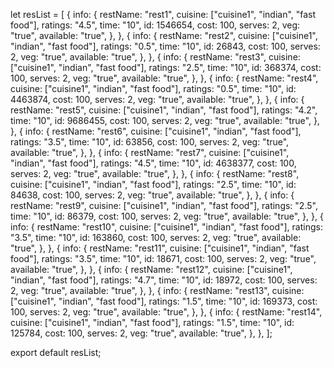 let resList = [
  {
    info: {
      restName: "rest1",
      cuisine: ["cuisine1", "indian", "fast food"],
      ratings: "4.5",
      time: "10",
      id: 1546654,
      cost: 100,
      serves: 2,
      veg: "true",
      available: "true",
    },
  },
  {
    info: {
      restName: "rest2",
      cuisine: ["cuisine1", "indian", "fast food"],
      ratings: "0.5",
      time: "10",
      id: 26843,
      cost: 100,
      serves: 2,
      veg: "true",
      available: "true",
    },
  },
  {
    info: {
      restName: "rest3",
      cuisine: ["cuisine1", "indian", "fast food"],
      ratings: "2.5",
      time: "10",
      id: 368374,
      cost: 100,
      serves: 2,
      veg: "true",
      available: "true",
    },
  },
  {
    info: {
      restName: "rest4",
      cuisine: ["cuisine1", "indian", "fast food"],
      ratings: "0.5",
      time: "10",
      id: 4463874,
      cost: 100,
      serves: 2,
      veg: "true",
      available: "true",
    },
  },
  {
    info: {
      restName: "rest5",
      cuisine: ["cuisine1", "indian", "fast food"],
      ratings: "4.2",
      time: "10",
      id: 9686455,
      cost: 100,
      serves: 2,
      veg: "true",
      available: "true",
    },
  },
  {
    info: {
      restName: "rest6",
      cuisine: ["cuisine1", "indian", "fast food"],
      ratings: "3.5",
      time: "10",
      id: 63856,
      cost: 100,
      serves: 2,
      veg: "true",
      available: "true",
    },
  },
  {
    info: {
      restName: "rest7",
      cuisine: ["cuisine1", "indian", "fast food"],
      ratings: "4.5",
      time: "10",
      id: 4638377,
      cost: 100,
      serves: 2,
      veg: "true",
      available: "true",
    },
  },
  {
    info: {
      restName: "rest8",
      cuisine: ["cuisine1", "indian", "fast food"],
      ratings: "2.5",
      time: "10",
      id: 84638,
      cost: 100,
      serves: 2,
      veg: "true",
      available: "true",
    },
  },
  {
    info: {
      restName: "rest9",
      cuisine: ["cuisine1", "indian", "fast food"],
      ratings: "2.5",
      time: "10",
      id: 86379,
      cost: 100,
      serves: 2,
      veg: "true",
      available: "true",
    },
  },
  {
    info: {
      restName: "rest10",
      cuisine: ["cuisine1", "indian", "fast food"],
      ratings: "3.5",
      time: "10",
      id: 163860,
      cost: 100,
      serves: 2,
      veg: "true",
      available: "true",
    },
  },
  {
    info: {
      restName: "rest11",
      cuisine: ["cuisine1", "indian", "fast food"],
      ratings: "3.5",
      time: "10",
      id: 18671,
      cost: 100,
      serves: 2,
      veg: "true",
      available: "true",
    },
  },
  {
    info: {
      restName: "rest12",
      cuisine: ["cuisine1", "indian", "fast food"],
      ratings: "4.7",
      time: "10",
      id: 18972,
      cost: 100,
      serves: 2,
      veg: "true",
      available: "true",
    },
  },
  {
    info: {
      restName: "rest13",
      cuisine: ["cuisine1", "indian", "fast food"],
      ratings: "1.5",
      time: "10",
      id: 169373,
      cost: 100,
      serves: 2,
      veg: "true",
      available: "true",
    },
  },
  {
    info: {
      restName: "rest14",
      cuisine: ["cuisine1", "indian", "fast food"],
      ratings: "1.5",
      time: "10",
      id: 125784,
      cost: 100,
      serves: 2,
      veg: "true",
      available: "true",
    },
  },
];

export default resList;
